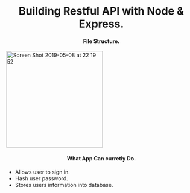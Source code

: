 <h1 align='center'>
Building Restful API with Node & Express.
</h1>

<h4 align='center'>
File Structure.
</h4>

<img width="255" alt="Screen Shot 2019-05-08 at 22 19 52" src="https://user-images.githubusercontent.com/37377831/57409167-8684b300-71df-11e9-9745-5e83686c5068.png">

<h4 align='center'>
What App Can curretly Do.
</h4>

- Allows user to sign in.
- Hash user password.
- Stores users information into database.

<h5 align='center>
Tech Stack.
</h5>

- NodeJs.
- ExpressJs.
- Mocha Chai.
- supertest.

